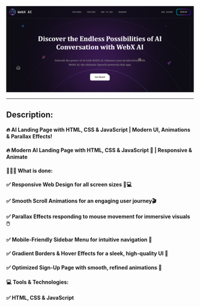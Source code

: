 
<a href="https://webx-webify.netlify.app/" target="_blank">
  <img src="/assets/thumbnail-1.png" alt="Thumbnail"/>
</a>


---
## Description:
#### 🔥 AI Landing Page with HTML, CSS & JavaScript | Modern UI, Animations & Parallax Effects!

#### 🔥 Modern AI Landing Page with HTML, CSS & JavaScript 🚀 | Responsive & Animate

#### 🧑🏻‍💻 What is done:
#### ✅ Responsive Web Design for all screen sizes 📱💻
#### ✅ Smooth Scroll Animations for an engaging user journey🎬
#### ✅ Parallax Effects responding to mouse movement for immersive visuals 🖱️
#### ✅ Mobile-Friendly Sidebar Menu for intuitive navigation 📑
#### ✅ Gradient Borders & Hover Effects for a sleek, high-quality UI 🎨
#### ✅ Optimized Sign-Up Page with smooth, refined animations 📝

#### 💻 Tools & Technologies:
#### ✅ HTML, CSS & JavaScript
